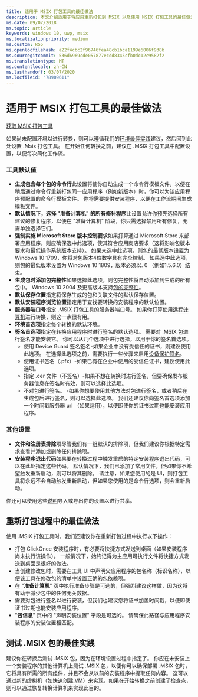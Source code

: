 ```yaml
---
title: 适用于 MSIX 打包工具的最佳做法
description: 本文介绍适用于将应用重新打包到 MSIX 以及使用 MSIX 打包工具的最佳做法。
ms.date: 09/07/2018
ms.topic: article
keywords: windows 10, uwp, msix
ms.localizationpriority: medium
ms.custom: RS5
ms.openlocfilehash: a22f4cbc2f96746fea48cb1bca1199e6006f938b
ms.sourcegitcommit: 536d6969cde057877ecdd8345cfb0dc12c9582f2
ms.translationtype: MT
ms.contentlocale: zh-CN
ms.lasthandoff: 03/07/2020
ms.locfileid: "78909611"
---
```

# <a name="best-practices-for-the-msix-packaging-tool"></a>适用于 MSIX 打包工具的最佳做法

<div class="nextstepaction"><p><a class="x-hidden-focus" href="https://www.microsoft.com/en-us/p/msix-packaging-tool/9n5lw3jbcxkf" data-linktype="external">获取 MSIX 打包工具</a></p></div>

如果尚未配置环境以进行转换，则可以遵循我们的[环境最佳实践](prepare-your-environment.md)建议，然后回到此处设置 .Msix 打包工具。 在开始任何转换之前，建议在 .MSIX 打包工具中配置设置，以便每次简化工作流。

### <a name="tool-defaults"></a>工具默认值

- **生成包含每个包的命令行**此设置将使你自动生成一个命令行模板文件，以便在稍后通过命令行重新打包同一应用程序（例如新版本）时，你可以为该应用程序预配置的命令行模板文件。 你将需要提供安装程序，以便在工作流期间生成模板文件。
- **默认情况下，选择 "准备计算机" 的所有修补程序**此设置允许你预先选择所有建议的修复程序，以便在 "准备计算机" 阶段，你只需选择禁用所有修复，无需单独选择它们。
- **强制实施 Microsoft Store 版本控制要求**如果打算通过 Microsoft Store 来部署应用程序，则应确保选中此选项，使其符合应用商店要求（这将影响包版本要求和最低操作系统版本支持）。 如果未选中此选项，则包的最低版本设置为 Windows 10 1709，你将对包版本4位数字具有完全控制。 如果选中此选项，则包的最低版本设置为 Windows 10 1809，版本必须以. 0 （例如1.5.6.0）结束。
- **生成包时添加包完整性**如果选择此选项，则包完整性将自动添加到生成的所有包中。 Windows 10 2004 及更高版本支持[包的完整性](https://docs.microsoft.com/uwp/schemas/appxpackage/uapmanifestschema/element-uap10-packageintegrity)。
- **默认保存位置**指定将保存生成的包和关联文件的默认保存位置。
- **默认安装程序浏览位置**指定用于查找要转换的安装程序的默认位置。
- **服务器端口号**指定 .MSIX 打包工具的服务器端口号。 如果你打算使用[远程计算机](remote-conversion-setup.md)进行转换，则这一点很有用。 
- **环境首选项**指定每个转换的默认环境。
- **签名首选项**指定在转换应用程序时进行签名的默认选项。 需要对 .MSIX 包进行签名才能安装它。 你可以从几个选项中进行选择，以用于你的签名首选项。
    - 使用 Device Guard 签名签名-如果企业中没有受信任的证书，则建议使用此选项。 在选择此选项之前，需要执行一些步骤来启用[设备保护签名](../package/signing-package-device-guard-signing.md)。 
    - 使用证书签名（.pfx）-如果已有在企业中使用的受信任证书，建议使用此选项。
    - 指定 .cer 文件（不签名）-如果不想在转换时进行签名，但要确保发布服务器信息在签名时有效，则可以选择此选项。
    - 不对包进行签名。 -如果你想要使用其他方法对包进行签名，或者稍后在生成包后进行签名，则可以选择此选项。
    我们还建议你向签名首选项添加一个时间戳服务器 url （如果适用），以便即使你的证书过期也能安装应用程序。

### <a name="other-settings"></a>其他设置

- **文件和注册表排除**项尽管我们有一组默认的排除项，但我们建议你根据特定需求查看并添加或删除任何排除项。 
- **安装程序退出代码**如果要在转换过程中触发重启的特定安装程序退出代码，可以在此处指定这些代码。 默认情况下，我们已添加了常用文件，但如果你不希望触发重新启动，则可以将其删除。 请注意，如果您使用的是 UI，则打包工具将永远不会自动触发重新启动，但如果您使用的是命令行选项，则会重新启动。 
 
你还可以使用这些[说明](duplicate-tool-settings-across-devices.md)导入或导出你的设置以进行共享。 

## <a name="best-practices-during-repackaging"></a>重新打包过程中的最佳做法

使用 .MSIX 打包工具时，我们还建议你在重新打包过程中执行以下操作：

- 打包 ClickOnce 安装程序时，有必要将快捷方式发送到桌面（如果安装程序尚未执行该操作）。 一般情况下，始终记得为主应用可执行文件将快捷方式发送到桌面是很好的做法。
- 当创建修改包时，需要在工具 UI 中声明父应用程序的包名称（标识名称），以便该工具在修改包的清单中设置正确的包依赖项。
- 在 "**准备计算机**" 页中执行准备步骤是可选的，但强烈建议这样做，因为这将有助于减少包中的任何无关数据。
- 需要对包进行签名以进行安装，但我们也建议您将证书加盖时间戳，以便即使证书过期也能安装应用程序。
- "**包信息**" 页中的 "声明安装位置" 字段是可选的。 请确保此路径与应用程序安装程序的安装位置相匹配。

## <a name="best-practices-for-testing-your-msix-package"></a>测试 .MSIX 包的最佳实践

建议你在转换后测试 .MSIX 包，因为在环境设置过程中指定了。 你应在未安装上一个安装程序的其他计算机上测试 .MSIX 包，以便你可以确保部署 .MSIX 包时，它将具有所需的所有组件，并且不会从以前的安装程序中提取任何内容。 这可以通过新的虚拟机（如[快速创建 VM](Quick-Create-VM.md)）来实现，如果在开始转换之前创建了检查点，则可以通过恢复转换计算机来实现此目的。
